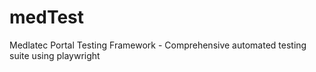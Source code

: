 # medTest
Medlatec Portal Testing Framework - Comprehensive automated testing suite using playwright
